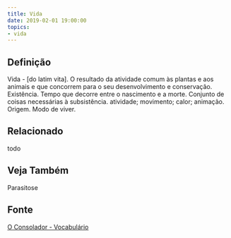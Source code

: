 ```yaml
---
title: Vida
date: 2019-02-01 19:00:00
topics:
- vida
---
```


## Definição
Vida - [do latim vita]. O resultado da atividade comum às plantas e aos animais
e que concorrem para o seu desenvolvimento e conservação. Existência. Tempo que
decorre entre o nascimento e a morte. Conjunto de coisas necessárias à
subsistência. atividade; movimento; calor; animação. Origem. Modo de viver. 

## Relacionado
todo

## Veja Também
Parasitose

## Fonte
[O Consolador - Vocabulário](http://www.oconsolador.com.br/linkfixo/vocabulario/principal.html)
